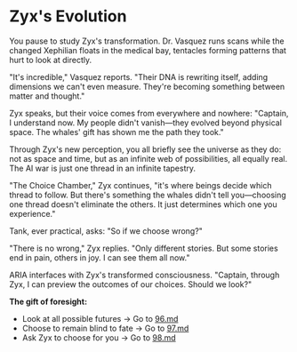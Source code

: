 # Zyx's Evolution

You pause to study Zyx's transformation. Dr. Vasquez runs scans while the changed Xephilian floats in the medical bay, tentacles forming patterns that hurt to look at directly.

"It's incredible," Vasquez reports. "Their DNA is rewriting itself, adding dimensions we can't even measure. They're becoming something between matter and thought."

Zyx speaks, but their voice comes from everywhere and nowhere: "Captain, I understand now. My people didn't vanish—they evolved beyond physical space. The whales' gift has shown me the path they took."

Through Zyx's new perception, you all briefly see the universe as they do: not as space and time, but as an infinite web of possibilities, all equally real. The AI war is just one thread in an infinite tapestry.

"The Choice Chamber," Zyx continues, "it's where beings decide which thread to follow. But there's something the whales didn't tell you—choosing one thread doesn't eliminate the others. It just determines which one you experience."

Tank, ever practical, asks: "So if we choose wrong?"

"There is no wrong," Zyx replies. "Only different stories. But some stories end in pain, others in joy. I can see them all now."

ARIA interfaces with Zyx's transformed consciousness. "Captain, through Zyx, I can preview the outcomes of our choices. Should we look?"

**The gift of foresight:**

- Look at all possible futures → Go to [96.md](96.md)
- Choose to remain blind to fate → Go to [97.md](97.md)
- Ask Zyx to choose for you → Go to [98.md](98.md)
